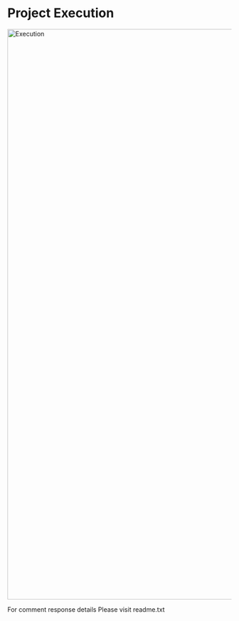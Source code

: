 # Project Execution 

<img width="1280" alt="Execution" src="https://media.github.iu.edu/user/7869/files/f38f2280-186c-11ea-9b44-36c3f9c7e3d2">






For comment response details Please visit readme.txt

